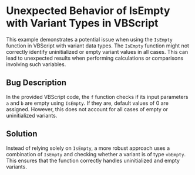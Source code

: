 # Unexpected Behavior of IsEmpty with Variant Types in VBScript

This example demonstrates a potential issue when using the `IsEmpty` function in VBScript with variant data types.  The `IsEmpty` function might not correctly identify uninitialized or empty variant values in all cases.  This can lead to unexpected results when performing calculations or comparisons involving such variables.

## Bug Description

In the provided VBScript code, the `f` function checks if its input parameters `a` and `b` are empty using `IsEmpty`.  If they are, default values of 0 are assigned. However, this does not account for all cases of empty or uninitialized variants.

## Solution

Instead of relying solely on `IsEmpty`, a more robust approach uses a combination of `IsEmpty` and checking whether a variant is of type `vbEmpty`. This ensures that the function correctly handles uninitialized and empty variants.
